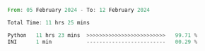 <!--START_SECTION:waka-->

```rust
From: 05 February 2024 - To: 12 February 2024

Total Time: 11 hrs 25 mins

Python   11 hrs 23 mins  >>>>>>>>>>>>>>>>>>>>>>>>>   99.71 %
INI      1 min           -------------------------   00.29 %
```

<!--END_SECTION:waka-->
